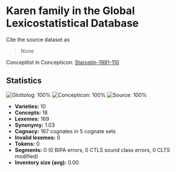 # Karen family in the Global Lexicostatistical Database

Cite the source dataset as

> None

Conceptlist in Concepticon: [Starostin-1991-110](http://concepticon.clld.org/contributions/Starostin-1991-110)

## Statistics



![Glottolog: 100%](https://img.shields.io/badge/Glottolog-100%25-brightgreen.svg "Glottolog: 100%")
![Concepticon: 100%](https://img.shields.io/badge/Concepticon-100%25-brightgreen.svg "Concepticon: 100%")
![Source: 100%](https://img.shields.io/badge/Source-100%25-brightgreen.svg "Source: 100%")

- **Varieties:** 10
- **Concepts:** 18
- **Lexemes:** 169
- **Synonymy:** 1.03
- **Cognacy:** 167 cognates in 5 cognate sets
- **Invalid lexemes:** 0
- **Tokens:** 0
- **Segments:** 0 (0 BIPA errors, 0 CTLS sound class errors, 0 CLTS modified)
- **Inventory size (avg):** 0.00